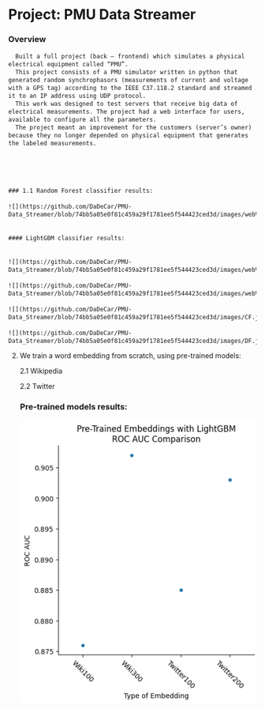 # Project: PMU Data Streamer

### Overview

      Built a full project (back – frontend) which simulates a physical electrical equipment called “PMU”. 
      This project consists of a PMU simulator written in python that generated random synchrophasors (measurements of current and voltage with a GPS tag) according to the IEEE C37.118.2 standard and streamed it to an IP address using UDP protocol. 
      This work was designed to test servers that receive big data of electrical measurements. The project had a web interface for users, available to configure all the parameters. 
      The project meant an improvement for the customers (server’s owner) because they no longer depended on physical equipment that generates the labeled measurements. 



  
    
    ### 1.1 Random Forest classifier results:
    
    ![](https://github.com/DaDeCar/PMU-Data_Streamer/blob/74bb5a05e0f81c459a29f1781ee5f544423ced3d/images/web%20home.jpg)
    
    
    #### LightGBM classifier results:
    
    
    ![](https://github.com/DaDeCar/PMU-Data_Streamer/blob/74bb5a05e0f81c459a29f1781ee5f544423ced3d/images/web%20home2.jpg)
    
    ![](https://github.com/DaDeCar/PMU-Data_Streamer/blob/74bb5a05e0f81c459a29f1781ee5f544423ced3d/images/web%20streamer.jpg)
    
    ![](https://github.com/DaDeCar/PMU-Data_Streamer/blob/74bb5a05e0f81c459a29f1781ee5f544423ced3d/images/CF.jpg)  
    
    ![](https://github.com/DaDeCar/PMU-Data_Streamer/blob/74bb5a05e0f81c459a29f1781ee5f544423ced3d/images/DF.jpg)  
    
    
    
    
    
    
    
2. We train a word embedding from scratch, using pre-trained models:

    2.1 Wikipedia
    
    2.2 Twitter

    ### Pre-trained models results:
    ![](https://github.com/DaDeCar/Sentiment-Analysis-with-NLP/blob/39fcf66daa7c6b4ca67158691b6edaf6e0c6cfb0/images/wiki_twitter_comparisson.jpg)
